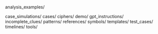 analysis\_examples/

case\_simulations/
cases/
ciphers/
demo/
gpt\_instructions/
incomplete\_clues/
patterns/
references/
symbols/
templates/
test\_cases/
timelines/
tools/

